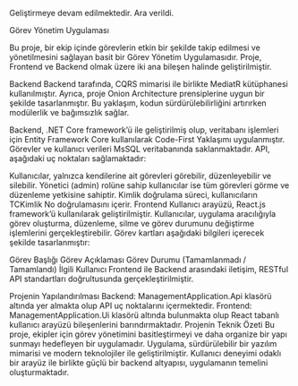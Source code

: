 Geliştirmeye devam edilmektedir. Ara verildi.

Görev Yönetim Uygulaması

Bu proje, bir ekip içinde görevlerin etkin bir şekilde takip edilmesi ve yönetilmesini sağlayan basit bir Görev Yönetim Uygulamasıdır. Proje, Frontend ve Backend olmak üzere iki ana bileşen halinde geliştirilmiştir.

Backend
Backend tarafında, CQRS mimarisi ile birlikte MediatR kütüphanesi kullanılmıştır. Ayrıca, proje Onion Architecture prensiplerine uygun bir şekilde tasarlanmıştır. Bu yaklaşım, kodun sürdürülebilirliğini artırırken modülerlik ve bağımsızlık sağlar.

Backend, .NET Core framework’ü ile geliştirilmiş olup, veritabanı işlemleri için Entity Framework Core kullanılarak Code-First Yaklaşımı uygulanmıştır. Görevler ve kullanıcı verileri MsSQL veritabanında saklanmaktadır. API, aşağıdaki uç noktaları sağlamaktadır: 

Kullanıcılar, yalnızca kendilerine ait görevleri görebilir, düzenleyebilir ve silebilir.
Yönetici (admin) rolüne sahip kullanıcılar ise tüm görevleri görme ve düzenleme yetkisine sahiptir.
Kimlik doğrulama süreci, kullanıcıların TCKimlik No doğrulamasını içerir.
Frontend
Kullanıcı arayüzü, React.js framework’ü kullanılarak geliştirilmiştir. Kullanıcılar, uygulama aracılığıyla görev oluşturma, düzenleme, silme ve görev durumunu değiştirme işlemlerini gerçekleştirebilir. Görev kartları aşağıdaki bilgileri içerecek şekilde tasarlanmıştır:

Görev Başlığı
Görev Açıklaması
Görev Durumu (Tamamlanmadı / Tamamlandı)
İlgili Kullanıcı
Frontend ile Backend arasındaki iletişim, RESTful API standartları doğrultusunda gerçekleştirilmiştir.

Projenin Yapılandırılması
Backend: ManagementApplication.Api klasörü altında yer almakta olup API uç noktalarını içermektedir.
Frontend: ManagementApplication.Ui klasörü altında bulunmakta olup React tabanlı kullanıcı arayüzü bileşenlerini barındırmaktadır.
Projenin Teknik Özeti
Bu proje, ekipler için görev yönetimini basitleştirmeyi ve daha organize bir yapı sunmayı hedefleyen bir uygulamadır. Uygulama, sürdürülebilir bir yazılım mimarisi ve modern teknolojiler ile geliştirilmiştir. Kullanıcı deneyimi odaklı bir arayüz ile birlikte güçlü bir backend altyapısı, uygulamanın temelini oluşturmaktadır.

